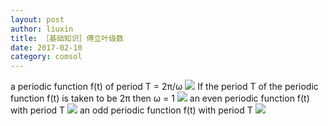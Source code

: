 ```yaml
---
layout: post
author: liuxin
title: ［基础知识］傅立叶级数
date: 2017-02-10
category: comsol
---
```

a periodic function f(t) of period T = 2π/ω 
![][image-1]
If the period T of the periodic function f(t) is taken to be 2π then ω = 1 
![][image-2]
an even periodic function f(t) with period T 
![][image-3]
an odd periodic function f(t) with period T 
![][image-4]

[image-1]:	https://cdn-images-1.medium.com/max/800/1*EyuCtGwq_81SDfFgPbgMGQ.png
[image-2]:	https://cdn-images-1.medium.com/max/800/1*S7vX8tJOys9AexQ3hcSvkg.png
[image-3]:	https://cdn-images-1.medium.com/max/800/1*NTz5OhFnLTUs7BAV15DOmg.png
[image-4]:	https://cdn-images-1.medium.com/max/800/1*lnX6o9Y4WqVI5nsHYULZnQ.png